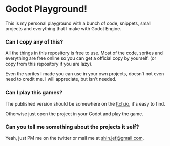 # Godot Playground!

This is my personal playground with a bunch of code, snippets, small projects and everything that I make with Godot Engine.

### Can I copy any of this?

All the things in this repository is free to use. Most of the code, sprites and everything are free online so you can get a official copy by yourself. (or copy from this repository if you are lazy).

Even the sprites I made you can use in your own projects, doesn't not even need to credit me. I will appreciate, but isn't needed.

### Can I play this games? 

The published version should be somewhere on the [Itch.io](https://shinspiegel.itch.io/), it's easy to find.

Otherwise just open the project in your Godot and play the game.

### Can you tell me something about the projects it self?

Yeah, just PM me on the twitter or mail me at shin.jef@gmail.com.
